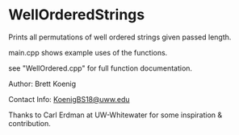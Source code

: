 # WellOrderedStrings
Prints all permutations of well ordered strings given passed length.

main.cpp shows example uses of the functions.

see "WellOrdered.cpp" for full function documentation.

Author: Brett Koenig

Contact Info: KoenigBS18@uww.edu

Thanks to Carl Erdman at UW-Whitewater for some inspiration & contribution.
